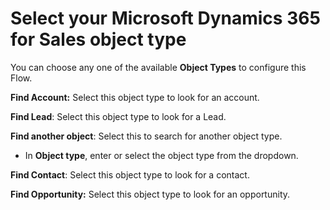 # Select your Microsoft Dynamics 365 for Sales object type

You can choose any one of the available **Object Types** to configure this Flow.

**Find Account:** Select this object type to look for an account.&#x20;

**Find Lead**: Select this object type to look for a Lead.

**Find another object**: Select this to search for another object type.

* In **Object type**, enter or select the object type from the dropdown.&#x20;

**Find Contact**: Select this object type to look for a contact.

**Find Opportunity:** Select this object type to look for an opportunity.
